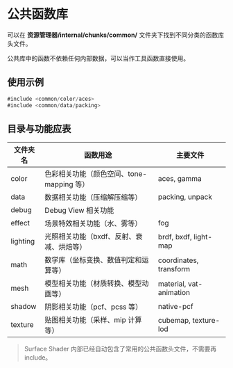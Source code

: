 # 公共函数库

可以在 **资源管理器/internal/chunks/common/** 文件夹下找到不同分类的函数库头文件。

公共库中的函数不依赖任何内部数据，可以当作工具函数直接使用。

## 使用示例

```ts
#include <common/color/aces>
#include <common/data/packing>
```

## 目录与功能应表

| 文件夹名 | 函数用途                               | 主要文件
| -------- | ---------------------------------------- | ----
| color    | 色彩相关功能（颜色空间、tone-mapping 等） | aces, gamma
| data     | 数据相关功能（压缩解压缩等）             | packing, unpack
| debug    | Debug View 相关功能                       |
| effect   | 场景特效相关功能（水、雾等）             | fog
| lighting | 光照相关功能（bxdf、反射、衰减、烘焙等） | brdf, bxdf, light-map
| math     | 数学库（坐标变换、数值判定和运算等）     | coordinates, transform
| mesh     | 模型相关功能（材质转换、模型动画等）     | material, vat-animation
| shadow   | 阴影相关功能（pcf、pcss 等）        | native-pcf
| texture  | 贴图相关功能（采样、mip 计算等）          | cubemap, texture-lod

> Surface Shader 内部已经自动包含了常用的公共函数头文件，不需要再 include。
